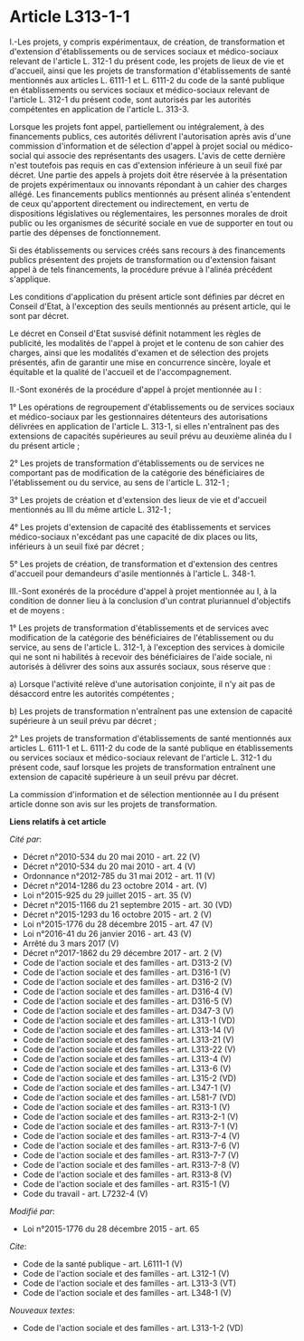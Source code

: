# Article L313-1-1

I.-Les projets, y compris expérimentaux, de création, de transformation et d'extension d'établissements ou de services
sociaux et médico-sociaux relevant de l'article L. 312-1 du présent code, les projets de lieux de vie et d'accueil, ainsi que
les projets de transformation d'établissements de santé mentionnés aux articles L. 6111-1 et L. 6111-2 du code de la santé
publique en établissements ou services sociaux et médico-sociaux relevant de l'article L. 312-1 du présent code, sont
autorisés par les autorités compétentes en application de l'article L. 313-3. 

Lorsque les projets font appel, partiellement ou intégralement, à des financements publics, ces autorités délivrent
l'autorisation après avis d'une commission d'information et de sélection d'appel à projet social ou médico-social qui associe
des représentants des usagers. L'avis de cette dernière n'est toutefois pas requis en cas d'extension inférieure à un seuil
fixé par décret. Une partie des appels à projets doit être réservée à la présentation de projets expérimentaux ou innovants
répondant à un cahier des charges allégé. Les financements publics mentionnés au présent alinéa s'entendent de ceux
qu'apportent directement ou indirectement, en vertu de dispositions législatives ou réglementaires, les personnes morales de
droit public ou les organismes de sécurité sociale en vue de supporter en tout ou partie des dépenses de fonctionnement. 

Si des établissements ou services créés sans recours à des financements publics présentent des projets de transformation ou
d'extension faisant appel à de tels financements, la procédure prévue à l'alinéa précédent s'applique. 

Les conditions d'application du présent article sont définies par décret en Conseil d'Etat, à l'exception des seuils
mentionnés au présent article, qui le sont par décret. 

Le décret en Conseil d'Etat susvisé définit notamment les règles de publicité, les modalités de l'appel à projet et le
contenu de son cahier des charges, ainsi que les modalités d'examen et de sélection des projets présentés, afin de garantir
une mise en concurrence sincère, loyale et équitable et la qualité de l'accueil et de l'accompagnement. 

II.-Sont exonérés de la procédure d'appel à projet mentionnée au I : 

1° Les opérations de regroupement d'établissements ou de services sociaux et médico-sociaux par les gestionnaires détenteurs
des autorisations délivrées en application de l'article L. 313-1, si elles n'entraînent pas des extensions de capacités
supérieures au seuil prévu au deuxième alinéa du I du présent article ; 

2° Les projets de transformation d'établissements ou de services ne comportant pas de modification de la catégorie des
bénéficiaires de l'établissement ou du service, au sens de l'article L. 312-1 ; 

3° Les projets de création et d'extension des lieux de vie et d'accueil mentionnés au III du même article L. 312-1 ; 

4° Les projets d'extension de capacité des établissements et services médico-sociaux n'excédant pas une capacité de dix
places ou lits, inférieurs à un seuil fixé par décret ; 

5° Les projets de création, de transformation et d'extension des centres d'accueil pour demandeurs d'asile mentionnés à
l'article L. 348-1. 

III.-Sont exonérés de la procédure d'appel à projet mentionnée au I, à la condition de donner lieu à la conclusion d'un
contrat pluriannuel d'objectifs et de moyens : 

1° Les projets de transformation d'établissements et de services avec modification de la catégorie des bénéficiaires de
l'établissement ou du service, au sens de l'article L. 312-1, à l'exception des services à domicile qui ne sont ni habilités
à recevoir des bénéficiaires de l'aide sociale, ni autorisés à délivrer des soins aux assurés sociaux, sous réserve que : 

a) Lorsque l'activité relève d'une autorisation conjointe, il n'y ait pas de désaccord entre les autorités compétentes ; 

b) Les projets de transformation n'entraînent pas une extension de capacité supérieure à un seuil prévu par décret ; 

2° Les projets de transformation d'établissements de santé mentionnés aux articles L. 6111-1 et L. 6111-2 du code de la santé
publique en établissements ou services sociaux et médico-sociaux relevant de l'article L. 312-1 du présent code, sauf lorsque
les projets de transformation entraînent une extension de capacité supérieure à un seuil prévu par décret. 

La commission d'information et de sélection mentionnée au I du présent article donne son avis sur les projets de
transformation.

**Liens relatifs à cet article**

_Cité par_:

  - Décret n°2010-534 du 20 mai 2010 - art. 22 (V)
  - Décret n°2010-534 du 20 mai 2010 - art. 4 (V)
  - Ordonnance n°2012-785 du 31 mai 2012 - art. 11 (V)
  - Décret n°2014-1286 du 23 octobre 2014 - art. (V)
  - Loi n°2015-925 du 29 juillet 2015 - art. 35 (V)
  - Décret n°2015-1166 du 21 septembre 2015 - art. 30 (VD)
  - Décret n°2015-1293 du 16 octobre 2015 - art. 2 (V)
  - Loi n°2015-1776 du 28 décembre 2015 - art. 47 (V)
  - Loi n°2016-41 du 26 janvier 2016 - art. 43 (V)
  - Arrêté du 3 mars 2017 (V)
  - Décret n°2017-1862 du 29 décembre 2017 - art. 2 (V)
  - Code de l'action sociale et des familles - art. D313-2 (V)
  - Code de l'action sociale et des familles - art. D316-1 (V)
  - Code de l'action sociale et des familles - art. D316-2 (V)
  - Code de l'action sociale et des familles - art. D316-4 (V)
  - Code de l'action sociale et des familles - art. D316-5 (V)
  - Code de l'action sociale et des familles - art. D347-3 (V)
  - Code de l'action sociale et des familles - art. L313-1 (VD)
  - Code de l'action sociale et des familles - art. L313-14 (V)
  - Code de l'action sociale et des familles - art. L313-21 (V)
  - Code de l'action sociale et des familles - art. L313-22 (V)
  - Code de l'action sociale et des familles - art. L313-4 (V)
  - Code de l'action sociale et des familles - art. L313-6 (V)
  - Code de l'action sociale et des familles - art. L315-2 (VD)
  - Code de l'action sociale et des familles - art. L347-1 (V)
  - Code de l'action sociale et des familles - art. L581-7 (VD)
  - Code de l'action sociale et des familles - art. R313-1 (V)
  - Code de l'action sociale et des familles - art. R313-2-1 (V)
  - Code de l'action sociale et des familles - art. R313-7-1 (V)
  - Code de l'action sociale et des familles - art. R313-7-4 (V)
  - Code de l'action sociale et des familles - art. R313-7-6 (V)
  - Code de l'action sociale et des familles - art. R313-7-7 (V)
  - Code de l'action sociale et des familles - art. R313-7-8 (V)
  - Code de l'action sociale et des familles - art. R313-8 (V)
  - Code de l'action sociale et des familles - art. R315-1 (V)
  - Code du travail - art. L7232-4 (V)

_Modifié par_:

  - Loi n°2015-1776 du 28 décembre 2015 - art. 65

_Cite_:

  - Code de la santé publique - art. L6111-1 (V)
  - Code de l'action sociale et des familles - art. L312-1 (V)
  - Code de l'action sociale et des familles - art. L313-3 (VT)
  - Code de l'action sociale et des familles - art. L348-1 (V)

_Nouveaux textes_:

  - Code de l'action sociale et des familles - art. L313-1-2 (VD)
